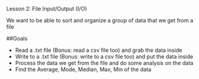 Lesson 2: File Input/Output (I/O)

We want to be able to sort and organize a group of data that we get from a file

##Goals
- Read a .txt file (Bonus: read a csv file too) and grab the data inside
- Write to a .txt file (Bonus: write to a csv file too) and put the data inside
- Process the data we get from the file and do some analysis on the data
- Find the Average, Mode, Median, Max, Min of the data


